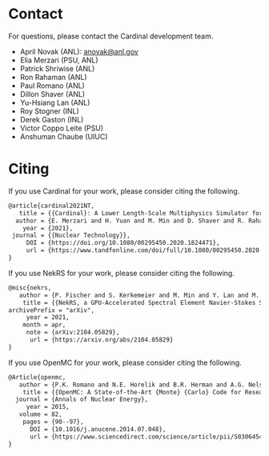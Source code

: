 # Contact

For questions, please contact the Cardinal development team.

- April Novak (ANL): anovak@anl.gov
- Elia Merzari (PSU, ANL)
- Patrick Shriwise (ANL)
- Ron Rahaman (ANL)
- Paul Romano (ANL)
- Dillon Shaver (ANL)
- Yu-Hsiang Lan (ANL)
- Roy Stogner (INL)
- Derek Gaston (INL)
- Victor Coppo Leite (PSU)
- Anshuman Chaube (UIUC)

# Citing

If you use Cardinal for your work, please consider citing the following.

```tex
@article{cardinal2021NT,
   title = {{Cardinal}: A Lower Length-Scale Multiphysics Simulator for Pebble-Bed Reactors},
  author = {E. Merzari and H. Yuan and M. Min and D. Shaver and R. Rahaman and P. Shriwise and P. Romano and A. Talamo and Y. Lan and D. Gaston and R. Martineau and P. Fischer and Y. Hassan}
    year = {2021},
 journal = {{Nuclear Technology}},
     DOI = {https://doi.org/10.1080/00295450.2020.1824471},
     url = {https://www.tandfonline.com/doi/full/10.1080/00295450.2020.1824471}
}
```

If you use NekRS for your work, please consider citing the following.

```tex
@misc{nekrs,
   author = {P. Fischer and S. Kerkemeier and M. Min and Y. Lan and M. Phillips and T. Rathnayake and E. Merzari and A. Tomboulides and A. Karakus and N. Chalmers and T. Warburton},
    title = {{NekRS, a GPU-Accelerated Spectral Element Navier-Stokes Solver}},
archivePrefix = "arXiv",
     year = 2021,
    month = apr,
     note = {arXiv:2104.05829},
      url = {https://arxiv.org/abs/2104.05829}
}
```

If you use OpenMC for your work, please consider citing the following.

```tex
@Article{openmc,
   author = {P.K. Romano and N.E. Horelik and B.R. Herman and A.G. Nelson and B. Forget and K. Smith},
    title = {{OpenMC: A State-of-the-Art {Monte} {Carlo} Code for Research and Development}},
  journal = {Annals of Nuclear Energy},
     year = 2015,
   volume = 82,
    pages = {90--97},
      DOI = {10.1016/j.anucene.2014.07.048},
      url = {https://www.sciencedirect.com/science/article/pii/S030645491400379X}
}
```
